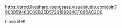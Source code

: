https://prod.liveshare.vsengsaas.visualstudio.com/join?900B5B463C6CB2ED5726199934CFC85AC2C0


I love life!!